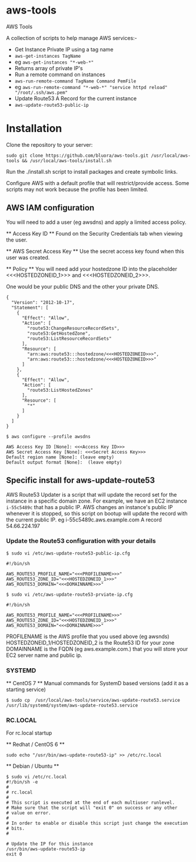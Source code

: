 # aws-tools
AWS Tools

A collection of scripts to help manage AWS services:-

* Get Instance Private IP using a tag name
 * `aws-get-instances TagName`
 * eg  `aws-get-instances "*-web-*"`
 * Returns array of private IP's
* Run a remote command on instances
 * `aws-run-remote-command TagName Command PemFile` 
 * eg  `aws-run-remote-command "*-web-*" "service httpd reload" "/root/.ssh/aws.pem"`
* Update Route53 A Record for the current instance
 * `aws-update-route53-public-ip`

# Installation

Clone the repository to your server:

`sudo git clone https://github.com/bluora/aws-tools.git /usr/local/aws-tools && /usr/local/aws-tools/install.sh`

Run the ./install.sh script to install packages and create symbolic links.

Configure AWS with a default profile that will restrict/provide access. Some scripts may not work because the profile has been limited.

## AWS IAM configuration

You will need to add a user (eg awsdns) and apply a limited access policy. 

** Access Key ID **
Found on the Security Credentials tab when viewing the user.

** AWS Secret Access Key **
Use the secret access key found when this user was created.

** Policy  **
You will need add your hostedzone ID into the placeholder <<<HOSTEDZONEID_1>>> and <<<HOSTEDZONEID_2>>>.

One would be your public DNS and the other your private DNS.

```
{
  "Version": "2012-10-17",
  "Statement": [
    {
      "Effect": "Allow",
      "Action": [
        "route53:ChangeResourceRecordSets",
        "route53:GetHostedZone",
        "route53:ListResourceRecordSets"
      ],
      "Resource": [
        "arn:aws:route53:::hostedzone/<<<HOSTEDZONEID>>>",
        "arn:aws:route53:::hostedzone/<<<HOSTEDZONEID>>>"
      ]
    },
    {
      "Effect": "Allow",
      "Action": [
        "route53:ListHostedZones"
      ],
      "Resource": [
        "*"
      ]
    }
  ]
}
```

```
$ aws configure --profile awsdns

AWS Access Key ID [None]: <<<Access Key ID>>>
AWS Secret Access Key [None]: <<<Secret Access Key>>>
Default region name [None]: (leave empty)
Default output format [None]:  (leave empty)

```

## Specific install for aws-update-route53

AWS Route53 Updater is a script that will update the record set for the instance in a specific domain zone. For example, we have an EC2 instance `i-55c5489c` that has a public IP. AWS changes an instance's public IP whenever it is stopped, so this script on bootup will update the record with the current public IP. eg i-55c5489c.aws.example.com A record 54.66.224.197

### Update the Route53 configuration with your details

```
$ sudo vi /etc/aws-update-route53-public-ip.cfg

#!/bin/sh

AWS_ROUTE53_PROFILE_NAME="<<<PROFILENAME>>>"
AWS_ROUTE53_ZONE_ID="<<<HOSTEDZONEID_1>>>"
AWS_ROUTE53_DOMAIN="<<<DOMAINNAME>>>"
```

```
$ sudo vi /etc/aws-update-route53-prviate-ip.cfg

#!/bin/sh

AWS_ROUTE53_PROFILE_NAME="<<<PROFILENAME>>>"
AWS_ROUTE53_ZONE_ID="<<<HOSTEDZONEID_1>>>"
AWS_ROUTE53_DOMAIN="<<<DOMAINNAME>>>"
```

PROFILENAME is the AWS profile that you used above (eg awsnds)
HOSTEDZONEID_1/HOSTEDZONEID_2 is the Route53 ID for your zone
DOMAINNAME is the FQDN (eg aws.example.com.) that you will store your EC2 server name and public ip.

### SYSTEMD

** CentOS 7 **
Manual commands for SystemD based versions (add it as a starting service)

```
$ sudo cp  /usr/local/aws-tools/service/aws-update-route53.service /usr/lib/systemd/system/aws-update-route53.service
```

### RC.LOCAL
For rc.local startup

** Redhat / CentOS 6 **
```
sudo echo "/usr/bin/aws-update-route53-ip" >> /etc/rc.local
```

** Debian / Ubuntu **
```
$ sudo vi /etc/rc.local
#!/bin/sh -e
#
# rc.local
#
# This script is executed at the end of each multiuser runlevel.
# Make sure that the script will "exit 0" on success or any other
# value on error.
#
# In order to enable or disable this script just change the execution
# bits.
#

# Update the IP for this instance
/usr/bin/aws-update-route53-ip
exit 0
```

